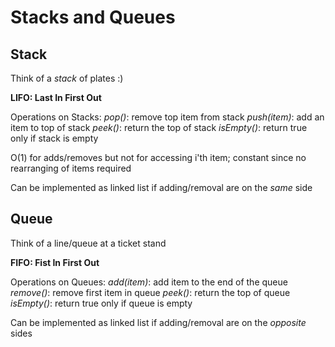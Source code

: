# Stacks and Queues

## Stack

Think of a _stack_ of plates :)

**LIFO: Last In First Out**

Operations on Stacks:
_pop()_: remove top item from stack
_push(item)_: add an item to top of stack
_peek()_: return the top of stack
_isEmpty()_: return true only if stack is empty

O(1) for adds/removes but not for accessing i'th item; constant since no rearranging of items required

Can be implemented as linked list if adding/removal are on the _same_ side

## Queue

Think of a line/queue at a ticket stand

**FIFO: Fist In First Out**

Operations on Queues:
_add(item)_: add item to the end of the queue
_remove()_: remove first item in queue
_peek()_: return the top of queue
_isEmpty()_: return true only if queue is empty

Can be implemented as linked list if adding/removal are on the _opposite_ sides